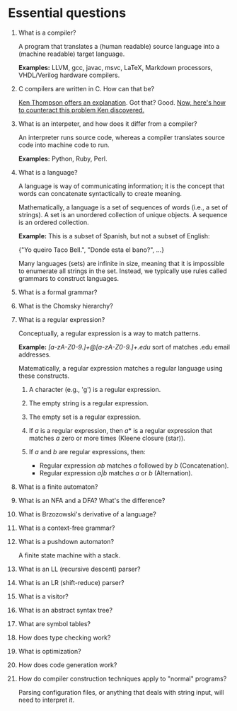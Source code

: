 # Essential questions

1. What is a compiler?

	A program that translates a (human readable) source language into a (machine readable) target language.

	**Examples:** LLVM, gcc, javac, msvc, LaTeX, Markdown processors, VHDL/Verilog hardware compilers.

1. C compilers are written in C. How can that be?

	[Ken Thompson offers an explanation](http://cm.bell-labs.com/who/ken/trust.html). Got that? Good. [Now, here's how to counteract this problem Ken discovered.](http://www.dwheeler.com/trusting-trust/)

2. What is an interpeter, and how does it differ from a compiler?

	An interpreter runs source code, whereas a compiler translates source code into machine code to run.

	**Examples:** Python, Ruby, Perl.

3. What is a language?

	A language is way of communicating information; it is the concept that words can concatenate syntactically to create meaning.

	Mathematically, a language is a set of sequences of words (i.e., a set of strings). A set is an unordered collection of unique objects. A sequence is an ordered collection.

	**Example:** This is a subset of Spanish, but not a subset of English:

	{"Yo queiro Taco Bell.", "Donde esta el bano?", ...}

	Many languages (sets) are infinite in size, meaning that it is impossible to enumerate all strings in the set. Instead, we typically use rules called grammars to construct languages.

4. What is a formal grammar?

5. What is the Chomsky hierarchy?

6. What is a regular expression?

	Conceptually, a regular expression is a way to match patterns.

	**Example:** *[a-zA-Z0-9.]+@[a-zA-Z0-9.]+\.edu* sort of matches .edu email addresses.

	Matematically, a regular expression matches a regular language using these constructs.

	1. A character (e.g., 'g') is a regular expression.
	2. The empty string is a regular expression.
	3. The empty set is a regular expression.
	4. If *a* is a regular expression, then *a** is a regular expression that matches *a* zero or more times (Kleene closure (star)).
	5. If *a* and *b* are regular expressions, then:

	    * Regular expression *ab* matches *a* followed by *b* (Concatenation).
	    * Regular expression *a|b* matches *a* or *b* (Alternation).

7. What is a finite automaton?
8. What is an NFA and a DFA? What's the difference?
9. What is Brzozowski's derivative of a language?
10. What is a context-free grammar?
11. What is a pushdown automaton?

	A finite state machine with a stack.

12. What is an LL (recursive descent) parser?
13. What is an LR (shift-reduce) parser?
14. What is a visitor?
15. What is an abstract syntax tree?
16. What are symbol tables?
17. How does type checking work?
18. What is optimization?
19. How does code generation work?
20. How do compiler construction techniques apply to "normal" programs?

	Parsing configuration files, or anything that deals with string input, will need to interpret it.

